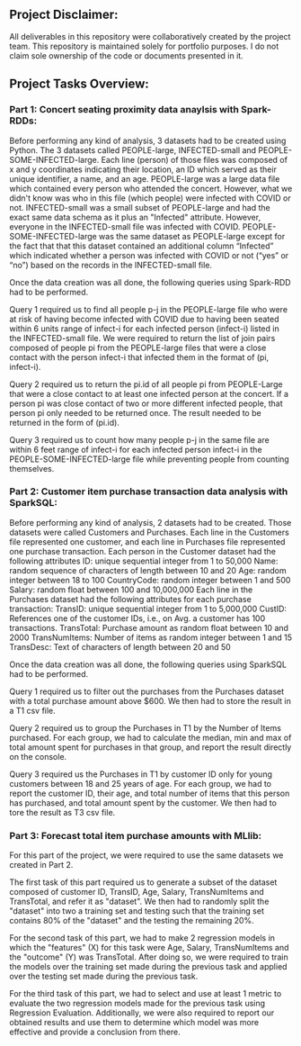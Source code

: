 ## Project Disclaimer:

All deliverables in this repository were collaboratively created by the project team. This repository is maintained solely for portfolio purposes. I do not 
claim sole ownership of the code or documents presented in it.


## Project Tasks Overview:

### Part 1: Concert seating proximity data anaylsis with Spark-RDDs:
Before performing any kind of analysis, 3 datasets had to be created using Python. The 3 datasets called PEOPLE-large, INFECTED-small and PEOPLE-SOME-INFECTED-large. Each line
(person) of those files was composed of x and y coordinates indicating their location, an ID which served as their unique identifier, a name, and an age. PEOPLE-large was a
large data file which contained every person who attended the concert. However, what we didn't know was who in this file (which people) were infected with COVID or not. 
INFECTED-small was a small subset of PEOPLE-large and had the exact same data schema as it plus an "Infected" attribute. However, everyone in the INFECTED-small file was 
infected with COVID. PEOPLE-SOME-INFECTED-large was the same dataset as PEOPLE-large except for the fact that that this dataset contained an additional column “Infected” 
which indicated whether a person was infected with COVID or not (“yes” or “no”) based on the records in the INFECTED-small file.

Once the data creation was all done, the following queries using Spark-RDD had to be performed.

Query 1 required us to find all people p-j in the PEOPLE-large file who were at risk of having become infected with COVID due to having been seated within 6 units range of 
infect-i for each infected person (infect-i) listed in the INFECTED-small file. We were required to return the list of join pairs composed of people pi from the 
PEOPLE-large files that were a close contact with the person infect-i that infected them in the format of (pi, infect-i). 

Query 2 required us to return the pi.id of all people pi from PEOPLE-Large that were a close contact to at least one infected person at the concert. If a person pi was close 
contact of two or more different infected people, that person pi only needed to be returned once. The result needed to be returned in the form of (pi.id).

Query 3 required us to count how many people p-j in the same file are within 6 feet range of infect-i for each infected person infect-i in the PEOPLE-SOME-INFECTED-large file 
while preventing people from counting themselves.

### Part 2: Customer item purchase transaction data analysis with SparkSQL:
Before performing any kind of analysis, 2 datasets had to be created. Those datasets were called Customers and Purchases. Each line in the
Customers file represented one customer, and each line in Purchases file represented one purchase transaction.
Each person in the Customer dataset had the following attributes
ID: unique sequential integer from 1 to 50,000
Name: random sequence of characters of length between 10 and 20
Age: random integer between 18 to 100
CountryCode: random integer between 1 and 500
Salary: random float between 100 and 10,000,000
Each line in the Purchases dataset had the following attributes for each purchase transaction:
TransID: unique sequential integer from 1 to 5,000,000 
CustID: References one of the customer IDs, i.e., on Avg. a customer has 100 transactions.
TransTotal: Purchase amount as random float between 10 and 2000
TransNumItems: Number of items as random integer between 1 and 15
TransDesc: Text of characters of length between 20 and 50

Once the data creation was all done, the following queries using SparkSQL had to be performed.

Query 1 required us to filter out the purchases from the Purchases dataset with a total purchase amount above $600. We then had to store the result in a T1 csv file.

Query 2 required us to group the Purchases in T1 by the Number of Items purchased. For each group, we had to calculate the median, min and max of total amount spent for 
purchases in that group, and report the result directly on the console.

Query 3 required us the Purchases in T1 by customer ID only for young customers between 18 and 25 years of age. For each group, we had to report the customer ID, their age, 
and total number of items that this person has purchased, and total amount spent by the customer. We then had to tore the result as T3 csv file.

### Part 3: Forecast total item purchase amounts with MLlib:

For this part of the project, we were required to use the same datasets we created in Part 2.

The first task of this part required us to generate a subset of the dataset composed of customer ID, TransID, Age, Salary, TransNumItems and TransTotal, and refer it as
"dataset". We then had to randomly split the "dataset" into two a training set and testing such that the training set contains 80% of the "dataset" and the testing the remaining 20%.

For the second task of this part, we had to make 2 regression models in which the "features" (X) for this task were Age, Salary, TransNumItems and the "outcome" (Y) was 
TransTotal.  After doing so, we were required to train the models over the training set made during the previous task and applied over the testing set made during the 
previous task.

For the third task of this part, we had to select and use at least 1 metric to evaluate the two regression models made for the previous task using Regression Evaluation. 
Additionally, we were also required to report our obtained results and use them to determine which model was more effective and provide a conclusion from there.




